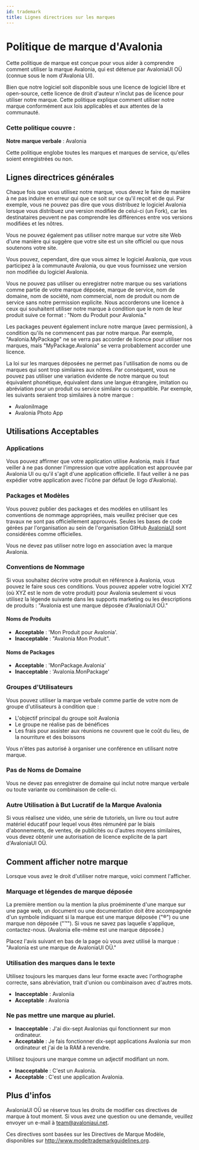 ```yaml
---
id: trademark
title: Lignes directrices sur les marques
---
```


# Politique de marque d'Avalonia

Cette politique de marque est conçue pour vous aider à comprendre comment utiliser la marque Avalonia, qui est détenue par AvaloniaUI OÜ (connue sous le nom d'Avalonia UI).

Bien que notre logiciel soit disponible sous une licence de logiciel libre et open-source, cette licence de droit d'auteur n'inclut pas de licence pour utiliser notre marque. Cette politique explique comment utiliser notre marque conformément aux lois applicables et aux attentes de la communauté.

### Cette politique couvre :

**Notre marque verbale** : Avalonia

Cette politique englobe toutes les marques et marques de service, qu'elles soient enregistrées ou non.

## Lignes directrices générales

Chaque fois que vous utilisez notre marque, vous devez le faire de manière à ne pas induire en erreur qui que ce soit sur ce qu'il reçoit et de qui. Par exemple, vous ne pouvez pas dire que vous distribuez le logiciel Avalonia lorsque vous distribuez une version modifiée de celui-ci (un Fork), car les destinataires peuvent ne pas comprendre les différences entre vos versions modifiées et les nôtres.

Vous ne pouvez également pas utiliser notre marque sur votre site Web d'une manière qui suggère que votre site est un site officiel ou que nous soutenons votre site.

Vous pouvez, cependant, dire que vous aimez le logiciel Avalonia, que vous participez à la communauté Avalonia, ou que vous fournissez une version non modifiée du logiciel Avalonia.

Vous ne pouvez pas utiliser ou enregistrer notre marque ou ses variations comme partie de votre marque déposée, marque de service, nom de domaine, nom de société, nom commercial, nom de produit ou nom de service sans notre permission explicite. Nous accorderons une licence à ceux qui souhaitent utiliser notre marque à condition que le nom de leur produit suive ce format : "Nom du Produit pour Avalonia."

Les packages peuvent également inclure notre marque (avec permission), à condition qu'ils ne commencent pas par notre marque. Par exemple, "Avalonia.MyPackage" ne se verra pas accorder de licence pour utiliser nos marques, mais "MyPackage.Avalonia" se verra probablement accorder une licence.

La loi sur les marques déposées ne permet pas l'utilisation de noms ou de marques qui sont trop similaires aux nôtres. Par conséquent, vous ne pouvez pas utiliser une variation évidente de notre marque ou tout équivalent phonétique, équivalent dans une langue étrangère, imitation ou abréviation pour un produit ou service similaire ou compatible. Par exemple, les suivants seraient trop similaires à notre marque :

* AvaloniImage
* Avalonia Photo App

## Utilisations Acceptables

### Applications

Vous pouvez affirmer que votre application utilise Avalonia, mais il faut veiller à ne pas donner l'impression que votre application est approuvée par Avalonia UI ou qu'il s'agit d'une application officielle. Il faut veiller à ne pas expédier votre application avec l'icône par défaut (le logo d'Avalonia).

### Packages et Modèles

Vous pouvez publier des packages et des modèles en utilisant les conventions de nommage appropriées, mais veuillez préciser que ces travaux ne sont pas officiellement approuvés. Seules les bases de code gérées par l'organisation au sein de l'organisation GitHub [AvaloniaUI](https://github.com/avaloniaui/) sont considérées comme officielles.

Vous ne devez pas utiliser notre logo en association avec la marque Avalonia.

### Conventions de Nommage

Si vous souhaitez décrire votre produit en référence à Avalonia, vous pouvez le faire sous ces conditions. Vous pouvez appeler votre logiciel XYZ (où XYZ est le nom de votre produit) pour Avalonia seulement si vous utilisez la légende suivante dans les supports marketing ou les descriptions de produits : "Avalonia est une marque déposée d'AvaloniaUI OÜ."

#### Noms de Produits
* **Acceptable** : 'Mon Produit pour Avalonia'.
* **Inacceptable** : "Avalonia Mon Produit".

#### Noms de Packages
* **Acceptable** : 'MonPackage.Avalonia'
* **Inacceptable** : 'Avalonia.MonPackage'

### Groupes d'Utilisateurs

Vous pouvez utiliser la marque verbale comme partie de votre nom de groupe d'utilisateurs à condition que :

* L'objectif principal du groupe soit Avalonia
* Le groupe ne réalise pas de bénéfices
* Les frais pour assister aux réunions ne couvrent que le coût du lieu, de la nourriture et des boissons

Vous n'êtes pas autorisé à organiser une conférence en utilisant notre marque.

### Pas de Noms de Domaine

Vous ne devez pas enregistrer de domaine qui inclut notre marque verbale ou toute variante ou combinaison de celle-ci.

### Autre Utilisation à But Lucratif de la Marque Avalonia

Si vous réalisez une vidéo, une série de tutoriels, un livre ou tout autre matériel éducatif pour lequel vous êtes rémunéré par le biais d'abonnements, de ventes, de publicités ou d'autres moyens similaires, vous devez obtenir une autorisation de licence explicite de la part d'AvaloniaUI OÜ.

## Comment afficher notre marque

Lorsque vous avez le droit d'utiliser notre marque, voici comment l'afficher.

### Marquage et légendes de marque déposée

La première mention ou la mention la plus proéminente d'une marque sur une page web, un document ou une documentation doit être accompagnée d'un symbole indiquant si la marque est une marque déposée ("®") ou une marque non déposée ("™"). Si vous ne savez pas laquelle s'applique, contactez-nous. (Avalonia elle-même est une marque déposée.)

Placez l'avis suivant en bas de la page où vous avez utilisé la marque : "Avalonia est une marque de AvaloniaUI OÜ."

### Utilisation des marques dans le texte

Utilisez toujours les marques dans leur forme exacte avec l'orthographe correcte, sans abréviation, trait d'union ou combinaison avec d'autres mots.

* **Inacceptable** : Avaloniia
* **Acceptable** : Avalonia

### Ne pas mettre une marque au pluriel.

* **Inacceptable** : J'ai dix-sept Avalonias qui fonctionnent sur mon ordinateur.
* **Acceptable** : Je fais fonctionner dix-sept applications Avalonia sur mon ordinateur et j'ai de la RAM à revendre.

Utilisez toujours une marque comme un adjectif modifiant un nom.

* **Inacceptable** : C'est un Avalonia.
* **Acceptable** : C'est une application Avalonia.

## Plus d'infos
AvaloniaUI OÜ se réserve tous les droits de modifier ces directives de marque à tout moment. Si vous avez une question ou une demande, veuillez envoyer un e-mail à team@avaloniaui.net.

Ces directives sont basées sur les Directives de Marque Modèle, disponibles sur http://www.modeltrademarkguidelines.org.